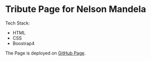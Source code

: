# Tribute Page for Nelson Mandela

Tech Stack:
- HTML
- CSS
- Boostrap4

The Page is deployed on [GitHub Page](https://peterhychan.github.io/tribute_page/).



